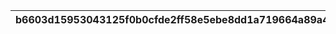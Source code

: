 |b6603d15953043125f0b0cfde2ff58e5ebe8dd1a719664a89a4f2297383a182e|6ed16b86dcf3f052d7fcdd3bf5081b0bb4ba01010fc6e80aec96848a7e3ef2a6|0c206f29e0098f9df49b69093c8a574e5e02ce96ae94c94214149d78ccd5c07d|5e27923bb2287db1f79cf6118ce3dd5cf3d6b9d0ed28a61e5e361c1b8ffb3f8c|
| --- | --- | --- | --- |